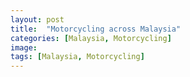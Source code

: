 ```yaml
---
layout: post
title:  "Motorcycling across Malaysia"
categories: [Malaysia, Motorcycling]
image: 
tags: [Malaysia, Motorcycling]
---
```


<div class="columns">
  <div class="img1">
   <a href=""><img alt="" class="column2" src="" style=" " /></a>
  </div>
  <div class="img2">
 <a href=""><img alt="" class="column3" src="" style="; " /></a>
 </div>
  <div class="img3">
   <a href=""><img alt="" class="column2" src="" style="; " /></a>
  </div>
  </div>
  
  <div class="columns">
  <div class="img1">
   <a href=""><img alt="" class="column2" src="" style=" " /></a>
  </div>
  <div class="img2">
 <a href=""><img alt="" class="column3" src="" style="; " /></a>
 </div>
  </div>

  <p style="text-align: center;" ><em></em></p>